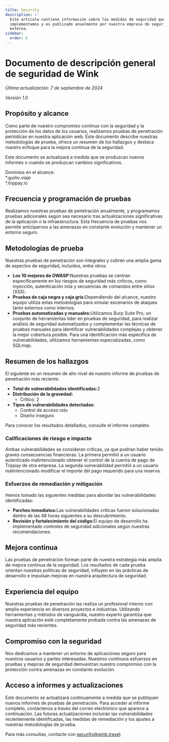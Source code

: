 ```yaml
---
title: Security
description: >-
  Este artículo contiene información sobre las medidas de seguridad que
  implementamos y es publicado anualmente por nuestra empresa de seguridad
  externa.
sidebar:
  order: 6
---
```

# Documento de descripción general de seguridad de Wink

*Última actualización: 7 de septiembre de 2024*

*Versión 1.0*

## Propósito y alcance

Como parte de nuestro compromiso continuo con la seguridad y la protección de los datos de los usuarios, realizamos pruebas de penetración periódicas en nuestra aplicación web. Este documento describe nuestras metodologías de prueba, ofrece un resumen de los hallazgos y destaca nuestro enfoque para la mejora continua de la seguridad.

Este documento se actualizará a medida que se produzcan nuevos informes o cuando se produzcan cambios significativos.

Dominios en el alcance:\
\*.guiño.viaje\
\*.trippay.io

## Frecuencia y programación de pruebas

Realizamos nuestras pruebas de penetración anualmente, y programamos pruebas adicionales según sea necesario tras actualizaciones significativas de la aplicación o la infraestructura. Esta frecuencia de pruebas nos permite anticiparnos a las amenazas en constante evolución y mantener un entorno seguro.

## Metodologías de prueba

Nuestras pruebas de penetración son integrales y cubren una amplia gama de aspectos de seguridad, incluidos, entre otros:

* **Los 10 mejores de OWASP:**&#x4E;uestras pruebas se centran específicamente en los riesgos de seguridad más críticos, como inyección, autenticación rota y secuencias de comandos entre sitios (XSS).
* **Pruebas de caja negra y caja gris:**&#x44;ependiendo del alcance, nuestro equipo utiliza estas metodologías para simular escenarios de ataques tanto externos como internos.
* **Pruebas automatizadas y manuales:**&#x55;tilizamos Burp Suite Pro, un conjunto de herramientas líder en pruebas de seguridad, para realizar análisis de seguridad automatizados y complementar las técnicas de pruebas manuales para identificar vulnerabilidades complejas y obtener la mejor cobertura posible. Para una identificación más específica de vulnerabilidades, utilizamos herramientas especializadas, como SQLmap.

## Resumen de los hallazgos

El siguiente es un resumen de alto nivel de nuestro informe de pruebas de penetración más reciente:

* **Total de vulnerabilidades identificadas:**&#x32;
* **Distribución de la gravedad:**
  * Crítico: 2
* **Tipos de vulnerabilidades detectadas:**
  * Control de acceso roto
  * Diseño inseguro

Para conocer los resultados detallados, consulte el informe completo.

### Calificaciones de riesgo e impacto

Ambas vulnerabilidades se consideran críticas, ya que podrían haber tenido graves consecuencias financieras. La primera permitió a un usuario autenticado malintencionado obtener el control de la cuenta de pago de Trippay de otra empresa. La segunda vulnerabilidad permitió a un usuario malintencionado modificar el importe del pago requerido para una reserva.

### Esfuerzos de remediación y mitigación

Hemos tomado las siguientes medidas para abordar las vulnerabilidades identificadas:

* **Parches inmediatos:**&#x4C;as vulnerabilidades críticas fueron solucionadas dentro de las 48 horas siguientes a su descubrimiento.
* **Revisión y fortalecimiento del código:**&#x45;l equipo de desarrollo ha implementado controles de seguridad adicionales según nuestras recomendaciones.

## Mejora continua

Las pruebas de penetración forman parte de nuestra estrategia más amplia de mejora continua de la seguridad. Los resultados de cada prueba orientan nuestras políticas de seguridad, influyen en las prácticas de desarrollo e impulsan mejoras en nuestra arquitectura de seguridad.

## Experiencia del equipo

Nuestras pruebas de penetración las realiza un profesional interno con amplia experiencia en diversos proyectos e industrias. Utilizando herramientas y métodos de vanguardia, nuestro experto garantiza que nuestra aplicación esté completamente probada contra las amenazas de seguridad más recientes.

## Compromiso con la seguridad

Nos dedicamos a mantener un entorno de aplicaciones seguro para nuestros usuarios y partes interesadas. Nuestros continuos esfuerzos en pruebas y mejoras de seguridad demuestran nuestro compromiso con la protección contra amenazas en constante evolución.

## Acceso a informes y actualizaciones

Este documento se actualizará continuamente a medida que se publiquen nuevos informes de pruebas de penetración. Para acceder al informe completo, contáctenos a través del correo electrónico que aparece a continuación. Las futuras actualizaciones incluirán las vulnerabilidades recientemente identificadas, las medidas de remediación y los ajustes a nuestras metodologías de prueba.

Para más consultas, contacte con security@wink.travel.

